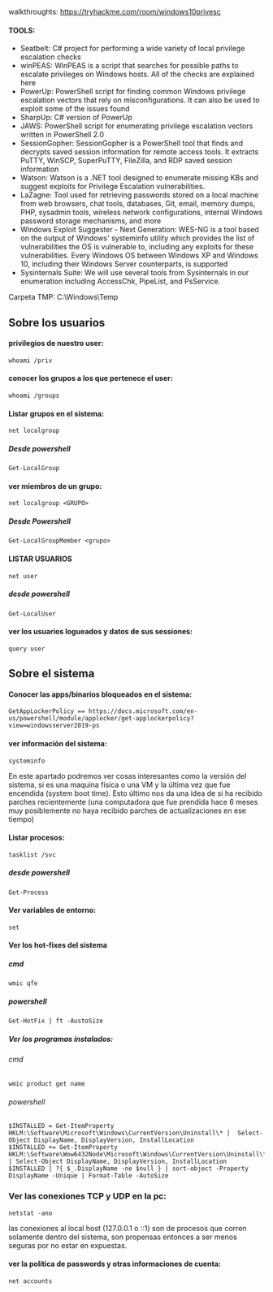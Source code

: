 walkthroughts:
https://tryhackme.com/room/windows10privesc


#### TOOLS:

- Seatbelt: 	C# project for performing a wide variety of local privilege escalation checks
- winPEAS: 	WinPEAS is a script that searches for possible paths to escalate privileges on Windows hosts. All of the checks are explained here
- PowerUp: 	PowerShell script for finding common Windows privilege escalation vectors that rely on misconfigurations. It can also be used to exploit some of the issues found
- SharpUp: 	C# version of PowerUp
- JAWS: 	PowerShell script for enumerating privilege escalation vectors written in PowerShell 2.0
- SessionGopher: 	SessionGopher is a PowerShell tool that finds and decrypts saved session information for remote access tools. It extracts PuTTY, WinSCP, SuperPuTTY, FileZilla, and RDP saved session information
- Watson: 	Watson is a .NET tool designed to enumerate missing KBs and suggest exploits for Privilege Escalation vulnerabilities.
- LaZagne: 	Tool used for retrieving passwords stored on a local machine from web browsers, chat tools, databases, Git, email, memory dumps, PHP, sysadmin tools, wireless network configurations, internal Windows password storage mechanisms, and more
- Windows Exploit Suggester - Next Generation: 	WES-NG is a tool based on the output of Windows' systeminfo utility which provides the list of vulnerabilities the OS is vulnerable to, including any exploits for these vulnerabilities. Every Windows OS between Windows XP and Windows 10, including their Windows Server counterparts, is supported
- Sysinternals Suite: 	We will use several tools from Sysinternals in our enumeration including AccessChk, PipeList, and PsService.

Carpeta TMP:
C:\Windows\Temp


## Sobre los usuarios

#### privilegios de nuestro user:
    whoami /priv

#### conocer los grupos a los que pertenece el user:
    whoami /groups

#### Listar grupos en el sistema:
    net localgroup
##### Desde powershell
    Get-LocalGroup

#### ver miembros de un grupo:
    net localgroup <GRUPO>
##### Desde Powershell
    Get-LocalGroupMember <grupo>

#### LISTAR USUARIOS  
    net user
##### desde powershell

    Get-LocalUser
#### ver los usuarios logueados y datos de sus sessiones:
    query user


## Sobre el sistema

#### Conocer las apps/binarios bloqueados en el sistema:
    GetAppLockerPolicy == https://docs.microsoft.com/en-us/powershell/module/applocker/get-applockerpolicy?view=windowsserver2019-ps

#### ver información del sistema: 
    systeminfo

En este apartado podremos ver cosas interesantes como la versión del sistema, si es una maquina física o una VM y la última vez que fue encendida (system boot time). Esto
último nos da una idea de si ha recibido parches recientemente (una computadora que fue prendida hace 6 meses muy posiblemente no haya recibido parches de actualizaciones en
ese tiempo)

#### Listar procesos:
    tasklist /svc
##### desde powershell
    Get-Process
#### Ver variables de entorno:
    set

#### Ver los hot-fixes del sistema

##### cmd
    wmic qfe
##### powershell 
    Get-HotFix | ft -AustoSize

##### Ver los programas instalados:
###### cmd
    wmic product get name
###### powershell
    $INSTALLED = Get-ItemProperty HKLM:\Software\Microsoft\Windows\CurrentVersion\Uninstall\* |  Select-Object DisplayName, DisplayVersion, InstallLocation
    $INSTALLED += Get-ItemProperty HKLM:\Software\Wow6432Node\Microsoft\Windows\CurrentVersion\Uninstall\* | Select-Object DisplayName, DisplayVersion, InstallLocation
    $INSTALLED | ?{ $_.DisplayName -ne $null } | sort-object -Property DisplayName -Unique | Format-Table -AutoSize

### Ver las conexiones TCP y UDP en la pc:
    
    netstat -ano


las conexiones al local host (127.0.0.1 o ::1) son de procesos que corren solamente dentro del sistema, son propensas entonces a ser menos seguras por no estar en expuestas. 



#### ver la política de passwords y otras informaciones de cuenta:
    net accounts



  
